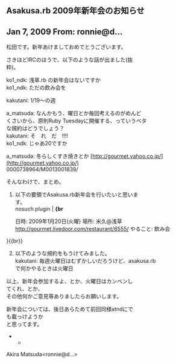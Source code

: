 ## Asakusa.rb 2009年新年会のお知らせ

## Jan 7, 2009 From: ronnie@d...

松田です。新年あけましておめでとうございます。

さきほどIRCのほうで、以下のような話が出ました(抜   
粋)。

ko1\_ndk: 浅草.rb の新年会はないですか  
ko1\_ndk: ただの飲み会を

kakutani: 1/19～の週

a\_matsuda: なんかもう、曜日とか毎回考えるのがめんど   
くさいから、原則Ruby Tuesdayに開催する、っていうベタ   
な規約はどうでしょう？  
kakutani: そ　れ　だ　!!!!  
ko1\_ndk: じゃあ20ですか

a\_matsuda: 冬らしくすき焼きとか [http://gourmet.yahoo.co.jp/](http://gourmet.yahoo.co.jp/)   
0000738964/M0013001839/

そんなわけで、まとめ。

1. 以下の要領でAsakusa.rb新年会を行いたいと思いま   
す。  
nosuch plugin | **{br**

    日時: 2009年1月20日(火曜)
      場所: 米久@浅草 http://gourmet.livedoor.com/restaurant/6555/
      やること: 飲み会

}{{br}}

2. 以下のような規約をもうけてみました。  
kakutani: 毎週火曜日はむずかしいだろうけど、asakusa.rb   
で何かやるときは火曜日

以上、新年会参加するよ、とか、火曜日はカンベンし   
てくれ、とか、  
その他何かご意見等ありましたらお願いします。

新年会については、後日あらためて前回同様atndにで   
も載っけようか  
と思ってます。

- -

Akira Matsuda\<ronnie@d...\>

